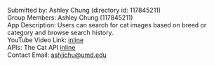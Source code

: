 Submitted by: Ashley Chung (directory id: 117845211)  
Group Members: Ashley Chung (117845211)  
App Description: Users can search for cat images based on breed or category and browse search history.  
YouTube Video Link: [inline](https://youtu.be/3nzO2aTSqRo)  
APIs: The Cat API [inline](https://thecatapi.com/)  
Contact Email: ashjichu@umd.edu  